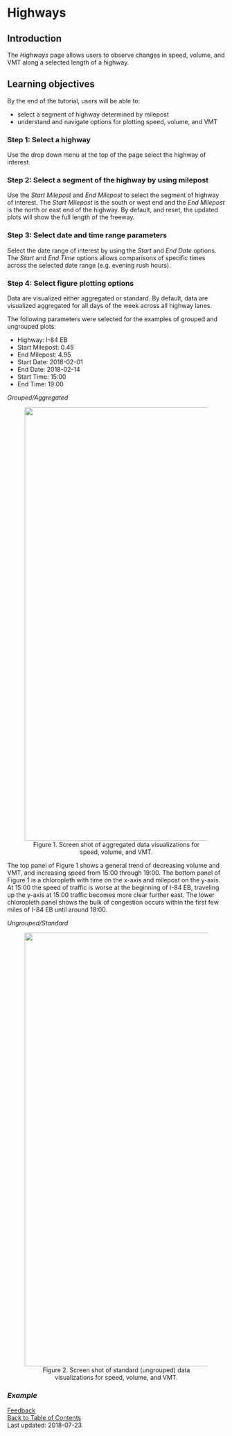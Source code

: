 # Highways

## Introduction
The _Highways_ page allows users to observe changes in speed, volume, and VMT along a selected length of a highway.

## Learning objectives
By the end of the tutorial, users will be able to:
* select a segment of highway determined by milepost
* understand and navigate options for plotting speed, volume, and VMT

### Step 1: Select a highway
Use the drop down menu at the top of the page select the highway of interest.

### Step 2: Select a segment of the highway by using milepost
Use the _Start Milepost_ and _End Milepost_ to select the segment of highway of interest. The _Start Milepost_ is the south or west end and the _End Milepost_ is the north or east end of the highway. By default, and reset, the updated plots will show the full length of the freeway.

### Step 3: Select date and time range parameters
Select the date range of interest by using the _Start_ and _End Date_ options. The _Start_ and _End Time_ options allows comparisons of specific times across the selected date range (e.g. evening rush hours).

### Step 4: Select figure plotting options
Data are visualized either aggregated or standard. By default, data are visualized aggregated for all days of the week across all highway lanes.

The following parameters were selected for the examples of grouped and ungrouped plots:
* Highway: I-84 EB
* Start Milepost: 0.45
* End Milepost: 4.95
* Start Date: 2018-02-01
* End Date: 2018-02-14
* Start Time: 15:00
* End Time: 19:00

_Grouped/Aggregated_
<figure align = "center">
<img src="https://github.com/adus/portal-documentation/blob/master/images/highways-images/aggregated_img" width="1000">
<figcaption>Figure 1. Screen shot of aggregated data visualizations for speed, volume, and VMT.  </figcaption>  
</figure>  

The top panel of Figure 1 shows a general trend of decreasing volume and VMT, and increasing speed from 15:00 through 19:00. The bottom panel of Figure 1 is a chloropleth with time on the x-axis and milepost on the y-axis. At 15:00 the speed of traffic is worse at the beginning of I-84 EB, traveling up the y-axis at 15:00 traffic becomes more clear further east. The lower chloropleth panel shows the bulk of congestion occurs within the first few miles of I-84 EB until around 18:00.

_Ungrouped/Standard_
<figure align = "center">
<img src="https://github.com/adus/portal-documentation/blob/master/images/highways-images/standard_img" width="1000">
<figcaption>Figure 2. Screen shot of standard (ungrouped) data visualizations for speed, volume, and VMT.  </figcaption>  
</figure>  


### _Example_


[Feedback](https://github.com/adus/portal-documentation/issues)  
[Back to Table of Contents](https://github.com/adus/portal-documentation)  
Last updated: 2018-07-23
